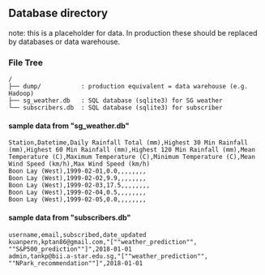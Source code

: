## Database directory
note: this is a placeholder for data. In production these should be replaced by databases or data warehouse.

### File Tree
```
/
├── dump/           : production equivalent = data warehouse (e.g. Hadoop)
├── sg_weather.db   : SQL database (sqlite3) for SG weather
└── subscribers.db  : SQL database (sqlite3) for subscriber
```

#### sample data from "sg_weather.db"
```
Station,Datetime,Daily Rainfall Total (mm),Highest 30 Min Rainfall (mm),Highest 60 Min Rainfall (mm),Highest 120 Min Rainfall (mm),Mean Temperature (C),Maximum Temperature (C),Minimum Temperature (C),Mean Wind Speed (km/h),Max Wind Speed (km/h)
Boon Lay (West),1999-02-01,0.0,,,,,,,,
Boon Lay (West),1999-02-02,9.9,,,,,,,,
Boon Lay (West),1999-02-03,17.5,,,,,,,,
Boon Lay (West),1999-02-04,0.5,,,,,,,,
Boon Lay (West),1999-02-05,0.0,,,,,,,,
```

#### sample data from "subscribers.db"
```
username,email,subscribed,date_updated
kuanpern,kptan86@gmail.com,"[""weather_prediction"", ""S&P500_prediction""]",2018-01-01
admin,tankp@bii.a-star.edu.sg,"[""weather_prediction"", ""NPark_recommendation""]",2018-01-01
```
